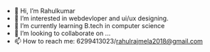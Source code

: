- 👋 Hi, I’m Rahulkumar
- 👀 I’m interested in webdevloper and ui/ux designing.
- 🌱 I’m currently learning B.tech in computer science
- 💞️ I’m looking to collaborate on ...
- 📫 How to reach me: 6299413023/rahulrajmela2018@gmail.com

<!---
Rahulkumar-source/Rahulkumar-source is a ✨ special ✨ repository because its `README.md` (this file) appears on your GitHub profile.
You can click the Preview link to take a look at your changes.
--->
